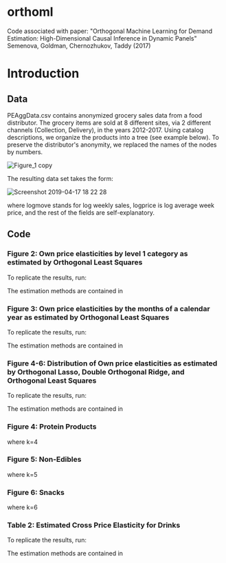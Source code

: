 # orthoml
Code associated with paper: "Orthogonal Machine Learning for Demand Estimation: High-Dimensional Causal Inference in Dynamic Panels"
Semenova, Goldman, Chernozhukov, Taddy (2017) 

# Introduction
## Data
PEAggData.csv contains anonymized grocery sales data from a food distributor. The grocery items are sold at 8 different sites, via 2 different channels (Collection, Delivery), in the years 2012-2017. Using catalog descriptions, we organize the products into a tree (see example below). To preserve the distributor's anonymity, we replaced the names of the nodes by numbers. 


![Figure_1 copy](https://user-images.githubusercontent.com/21160786/56327155-1b4b4200-6147-11e9-8837-694417ae332b.png)

The resulting data set takes the form:

![Screenshot 2019-04-17 18 22 28](https://user-images.githubusercontent.com/21160786/56324769-d5d64700-613d-11e9-8db5-612dc62871b9.png)

where logmove stands for log weekly sales, logprice is log average week price, and the rest of the fields are self-explanatory.


## Code
### Figure 2: Own price elasticities by level 1 category as estimated by Orthogonal Least Squares
To replicate the results, run:

The estimation methods are contained in 

### Figure 3: Own price elasticities by the months of a calendar year as estimated by Orthogonal Least Squares

To replicate the results, run:

The estimation methods are contained in 

### Figure 4-6: Distribution of Own price elasticities as estimated by Orthogonal Lasso, Double Orthogonal Ridge, and Orthogonal Least Squares
To replicate the results, run:

The estimation methods are contained in 

### Figure 4: Protein Products
where k=4
### Figure 5: Non-Edibles
where k=5
### Figure 6: Snacks
where k=6

### Table 2: Estimated Cross Price Elasticity for Drinks
To replicate the results, run:

The estimation methods are contained in 
